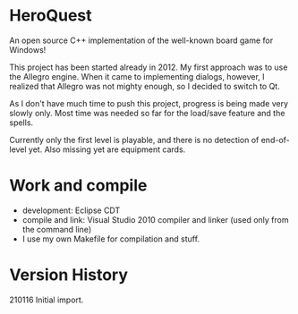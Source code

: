 # HeroQuest
An open source C++ implementation of the well-known board game for Windows!

This project has been started already in 2012. My first approach was to use the Allegro engine.
When it came to implementing dialogs, however, I realized that Allegro was not mighty enough, so
I decided to switch to Qt.

As I don't have much time to push this project, progress is being made very slowly only.
Most time was needed so far for the load/save feature and the spells.

Currently only the first level is playable, and there is no detection of end-of-level yet.
Also missing yet are equipment cards.

# Work and compile
- development: Eclipse CDT
- compile and link: Visual Studio 2010 compiler and linker (used only from the command line) 
- I use my own Makefile for compilation and stuff.

# Version History
210116 Initial import.
